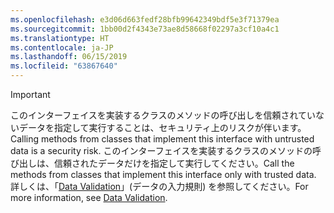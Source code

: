```yaml
---
ms.openlocfilehash: e3d06d663fedf28bfb99642349bdf5e3f71379ea
ms.sourcegitcommit: 1bb00d2f4343e73ae8d58668f02297a3cf10a4c1
ms.translationtype: HT
ms.contentlocale: ja-JP
ms.lasthandoff: 06/15/2019
ms.locfileid: "63867640"
---
```

> [!IMPORTANT]
> <span data-ttu-id="fa4e5-101">このインターフェイスを実装するクラスのメソッドの呼び出しを信頼されていないデータを指定して実行することは、セキュリティ上のリスクが伴います。</span><span class="sxs-lookup"><span data-stu-id="fa4e5-101">Calling methods from classes that implement this interface with untrusted data is a security risk.</span></span> <span data-ttu-id="fa4e5-102">このインターフェイスを実装するクラスのメソッドの呼び出しは、信頼されたデータだけを指定して実行してください。</span><span class="sxs-lookup"><span data-stu-id="fa4e5-102">Call the methods from classes that implement this interface only with trusted data.</span></span> <span data-ttu-id="fa4e5-103">詳しくは、「[Data Validation](https://www.owasp.org/index.php/Data_Validation)」(データの入力規則) を参照してください。</span><span class="sxs-lookup"><span data-stu-id="fa4e5-103">For more information, see [Data Validation](https://www.owasp.org/index.php/Data_Validation).</span></span>